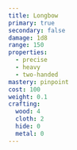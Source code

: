 ```yaml
---
title: Longbow
primary: true
secondary: false
damage: 1d8
range: 150
properties:
  - precise
  - heavy
  - two-handed
mastery: pinpoint
cost: 100
weight: 0.1
crafting:
  wood: 4
  cloth: 2
  hide: 0
  metal: 0
---
```

